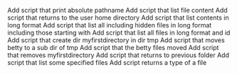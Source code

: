 Add script that print absolute pathname
Add script that list file content
Add script that returns to the user home directory
Add script that list contents in long format
Add script that list all including hidden files in long format including those starting with 
Add script that list all files in long format and id
Add script that create dir myfirstdirectory in dir tmp
Add script that moves betty to a sub dir of tmp
Add script that the betty files moved
Add script that removes myfirstdirectory
Add script that returns to previous folder
Add script that list some specified files
Add script returns a type of a file  

